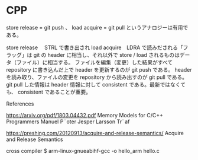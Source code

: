 # CPP

store release = git push  、  load acquire = git pull というアナロジーは有用である。

store release 　STRL で書き出され  load acquire　LDRA で読みだされる「フラッグ」は  git の header に相当し、それ以外で  store / load されるものはデータ（ファイル）に相当する。
ファイルを編集（変更）した結果がすべて repository に書き込んだ上で header を更新するのが git push  である。
header を読み取り、ファイルの変更を repository から読み出すのが git pull である。
git pull した情報は header 情報に対して consistent である。最新ではなくても、 consistent であることが重要。


References

https://arxiv.org/pdf/1803.04432.pdf
Memory Models for C/C++ Programmers
Manuel P¨oter
Jesper Larsson Tr¨af

https://preshing.com/20120913/acquire-and-release-semantics/
Acquire and Release Semantics

cross compiler
$ arm-linux-gnueabihf-gcc -o hello_arm hello.c 
